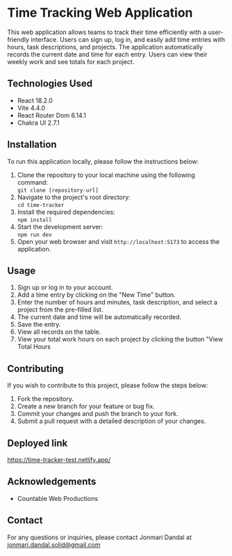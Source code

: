 # Time Tracking Web Application

This web application allows teams to track their time efficiently with a user-friendly interface. Users can sign up, log in, and easily add time entries with hours, task descriptions, and projects. The application automatically records the current date and time for each entry. Users can view their weekly work and see totals for each project.

## Technologies Used

- React 18.2.0
- Vite 4.4.0
- React Router Dom 6.14.1
- Chakra UI 2.7.1

## Installation

To run this application locally, please follow the instructions below:

1. Clone the repository to your local machine using the following command: <br>
   `git clone [repository-url]`
2. Navigate to the project's root directory: <br>
   `cd time-tracker`
3. Install the required dependencies: <br>
   `npm install`
4. Start the development server: <br>
   `npm run dev`
5. Open your web browser and visit `http://localhost:5173` to access the application.
## Usage

1. Sign up or log in to your account.
2. Add a time entry by clicking on the "New Time" button.
3. Enter the number of hours and minutes, task description, and select a project from the pre-filled list.
4. The current date and time will be automatically recorded.
5. Save the entry.
6. View all records on the table.
7. View your total work hours on each project by clicking the button "View Total Hours

## Contributing

If you wish to contribute to this project, please follow the steps below:

1. Fork the repository.
2. Create a new branch for your feature or bug fix.
3. Commit your changes and push the branch to your fork.
4. Submit a pull request with a detailed description of your changes.

## Deployed link
https://time-tracker-test.netlify.app/

## Acknowledgements

- Countable Web Productions

## Contact

For any questions or inquiries, please contact Jonmari Dandal at jonmari.dandal.solid@gmail.com




